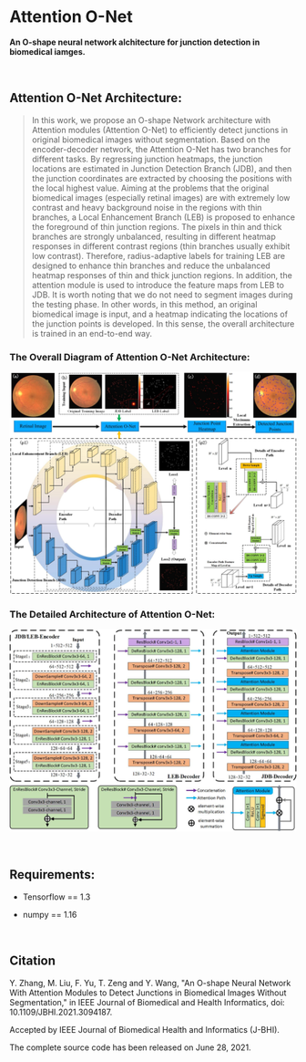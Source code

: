 # Attention O-Net

**An O-shape neural network alchitecture for junction detection in biomedical iamges.**

<br> 

## Attention O-Net Architecture:
>In this work, we propose an O-shape Network architecture with Attention modules (Attention O-Net) to efficiently detect junctions in original biomedical images without segmentation. Based on the encoder-decoder network, the Attention O-Net has two branches for different tasks. By regressing junction heatmaps, the junction locations are estimated in Junction Detection Branch (JDB), and then the junction coordinates are extracted by choosing the positions with the local highest value. Aiming at the problems that the original biomedical images (especially retinal images) are with extremely low contrast and heavy background noise in the regions with thin branches, a Local Enhancement Branch (LEB) is proposed to enhance the foreground of thin junction regions. The pixels in thin and thick branches are strongly unbalanced, resulting in different heatmap responses in different contrast regions (thin branches usually exhibit low contrast). Therefore, radius-adaptive labels for training LEB are designed to enhance thin branches and reduce the unbalanced heatmap responses of thin and thick junction regions. In addition, the attention module is used to introduce the feature maps from LEB to JDB. It is worth noting that we do not need to segment images during the testing phase. In other words, in this method, an original biomedical image is input, and a heatmap indicating the locations of the junction points is developed. In this sense, the overall architecture is trained in an end-to-end way.

### The Overall Diagram of Attention O-Net Architecture:

![Overall_Diagram](https://github.com/zyqhnu/Images_for_Attention_O-Net/blob/main/fig2.jpg)


### The Detailed Architecture of Attention O-Net:


![detialed_AONet](https://github.com/zyqhnu/Images_for_Attention_O-Net/blob/main/detialed_A_ONet.jpg)

<br> 


## Requirements:

* Tensorflow  == 1.3

* numpy == 1.16

<br> 


## Citation

Y. Zhang, M. Liu, F. Yu, T. Zeng and Y. Wang, "An O-shape Neural Network With Attention Modules to Detect Junctions in Biomedical Images Without Segmentation," in IEEE Journal of Biomedical and Health Informatics, doi: 10.1109/JBHI.2021.3094187.


Accepted by IEEE Journal of Biomedical Health and Informatics (J-BHI).

The complete source code has been released on June 28, 2021.
